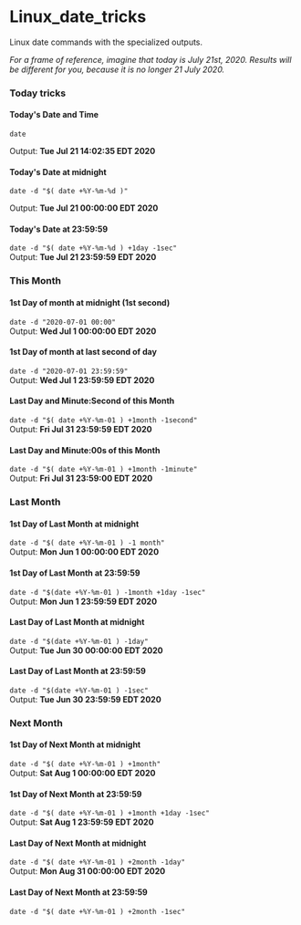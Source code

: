 # Linux_date_tricks
Linux date commands with the specialized outputs.

*For a frame of reference, imagine that today is July 21st, 2020.  Results will be different for you, because it is no longer 21 July 2020.*

### Today tricks
#### Today's Date and Time
```date```

Output: **Tue Jul 21 14:02:35 EDT 2020**
#### Today's Date at midnight
```date -d "$( date +%Y-%m-%d )"```

Output: **Tue Jul 21 00:00:00 EDT 2020**
#### Today's Date at 23:59:59
```date -d "$( date +%Y-%m-%d ) +1day -1sec"```<br>
Output: **Tue Jul 21 23:59:59 EDT 2020**


### This Month
#### 1st Day of month at midnight (1st second)
```date -d "2020-07-01 00:00"```<br>
Output: **Wed Jul  1 00:00:00 EDT 2020**
#### 1st Day of month at last second of day
```date -d "2020-07-01 23:59:59"```<br>
Output: **Wed Jul  1 23:59:59 EDT 2020**
#### Last Day and Minute:Second of this Month
```date -d "$( date +%Y-%m-01 ) +1month -1second"```<br>
Output: **Fri Jul 31 23:59:59 EDT 2020**
#### Last Day and Minute:00s of this Month
```date -d "$( date +%Y-%m-01 ) +1month -1minute"```<br>
Output: **Fri Jul 31 23:59:00 EDT 2020**


### Last Month
#### 1st Day of Last Month at midnight
```date -d "$( date +%Y-%m-01 ) -1 month"```<br>
Output: **Mon Jun  1 00:00:00 EDT 2020**
#### 1st Day of Last Month at 23:59:59
```date -d "$(date +%Y-%m-01 ) -1month +1day -1sec"```<br>
Output: **Mon Jun  1 23:59:59 EDT 2020**
#### Last Day of Last Month at midnight
```date -d "$(date +%Y-%m-01 ) -1day"```<br>
Output: **Tue Jun 30 00:00:00 EDT 2020**
#### Last Day of Last Month at 23:59:59
```date -d "$(date +%Y-%m-01 ) -1sec"```<br>
Output: **Tue Jun 30 23:59:59 EDT 2020**


### Next Month
#### 1st Day of Next Month at midnight
```date -d "$( date +%Y-%m-01 ) +1month"```<br>
Output: **Sat Aug  1 00:00:00 EDT 2020**
#### 1st Day of Next Month at 23:59:59
```date -d "$( date +%Y-%m-01 ) +1month +1day -1sec"```<br>
Output: **Sat Aug  1 23:59:59 EDT 2020**
#### Last Day of Next Month at midnight
```date -d "$( date +%Y-%m-01 ) +2month -1day"```<br>
Output: **Mon Aug 31 00:00:00 EDT 2020**
#### Last Day of Next Month at 23:59:59
```date -d "$( date +%Y-%m-01 ) +2month -1sec"```<br>
